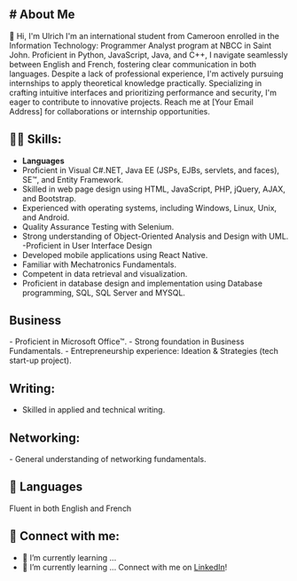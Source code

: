 <h2># About Me</h2>

👋 Hi, I'm Ulrich  I'm an international student from Cameroon enrolled in the Information Technology: Programmer Analyst program at NBCC in Saint John. Proficient in Python, JavaScript, Java, and C++, I navigate seamlessly between English and French, fostering clear communication in both languages. Despite a lack of professional experience, I'm actively pursuing internships to apply theoretical knowledge practically. Specializing in crafting intuitive interfaces and prioritizing performance and security, I'm eager to contribute to innovative projects. Reach me at [Your Email Address] for collaborations or internship opportunities.

<h2>👨‍💻 Skills:</h2>

- <b>Languages</b>
 - Proficient in Visual C#.NET, Java EE (JSPs, EJBs, servlets, and faces), SE™, and
Entity Framework.
- Skilled in web page design using HTML, JavaScript, PHP, jQuery, AJAX, and
Bootstrap.
- Experienced with operating systems, including Windows, Linux, Unix, and
Android.
- Quality Assurance Testing with Selenium.
- Strong understanding of Object-Oriented Analysis and Design with UML.
-Proficient in User Interface Design
- Developed mobile applications using React Native.
- Familiar with Mechatronics Fundamentals.
- Competent in data retrieval and visualization.
- Proficient in database design and implementation using Database
programming, SQL, SQL Server and MYSQL.
<h2>Business</h2>
- Proficient in Microsoft Office™.
- Strong foundation in Business Fundamentals.
- Entrepreneurship experience: Ideation & Strategies (tech start-up project).
<h2>Writing:</h2>

- Skilled in applied and technical writing.
<h2>Networking:</h2>
- General understanding of networking fundamentals.
<h2>📖 Languages</h2>
Fluent in both English and French

<h2> 🤳 Connect with me:</h2>

- 🌱 I’m currently learning ...
- 🌱 I’m currently learning ...
Connect with me on [LinkedIn](https://www.linkedin.com/in/yann-madonfa-b549a2220/)!


<!--

Here are some ideas to get you started:

- 🔭 I’m currently working on ...
- 👯 I’m looking to collaborate on ...
- 🤔 I’m looking for help with ...
- 💬 Ask me about ...
- 📫 How to reach me: ...
- 😄 Pronouns: ...
- ⚡ Fun fact: ...
-->

